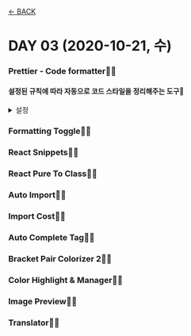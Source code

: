 [← BACK](./README.md)

# DAY 03 (2020-10-21, 수)

### Prettier - Code formatter🤸‍♀️

#### 설정된 규칙에 따라 자동으로 코드 스타일을 정리해주는 도구🔧

<details start>
<summary>설정</summary>

1. **Settings**패널(Windows에서는 `ctrl` + `,`)을 열어 'format javascript' 검색 후 사용하지 않도록 설정(체크 해제)

2. 'format on save' 검색 후 사용하도록 설정(체크)

3. 'prettier' 검색 후 사용할 Prettier 규칙을 설정(체크 또는 해제)

![Prettier - Code formatter 설정](./assets/week01_wed01.gif "Prettier - Code formatter 설정")

> 👇[Prettier Playground](https://prettier.io/playground/) 서비스로 실시간 규칙 적용 확인 가능

![Prettier Playground](./assets/week01_wed02.png "Prettier Playground")

</details>

### Formatting Toggle🤸‍♀️

### React Snippets🤸‍♀️

### React Pure To Class🤸‍♀️

### Auto Import🤸‍♀️

### Import Cost🤸‍♀️

### Auto Complete Tag🤸‍♀️

### Bracket Pair Colorizer 2🤸‍♀️

### Color Highlight & Manager🤸‍♀️

### Image Preview🤸‍♀️

### Translator🤸‍♀️

